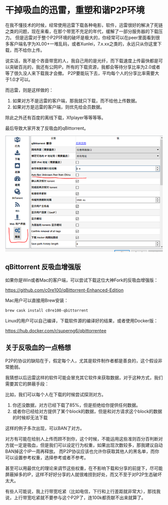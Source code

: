 # 干掉吸血的迅雷，重塑和谐P2P环境

在我不懂技术的时候，经常使用迅雷下载各种电影，软件，迅雷很好的解决了死链之类的问题，现在来看，在那个带宽不充足的年代，缓解了一部分服务器的下载压力。
但是迅雷对于整个P2P环境的破坏是极大的，你经常可以在peer里面看到很多客户端名字为XL00+一堆乱码，或者Xunlei，7.x.xx之类的，永远只从你这里下载，而不给你上传。

说实话，我不是个吝啬带宽的人，我自己用的是光纤，而下载速度上传最快都是可以突破百兆的，我还有公网IP。所有的下载资源，我都会等待分享比率为2.0或者等了很久没人来下载我才会撤。
P2P要能玩下去，平均每个人的分享比率需要大于1.0才可以。

而迅雷，则是这样做的：

1. 如果对方不是迅雷的客户端，那我就只下载，而不给他上传数据。
2. 如果对方是迅雷的客户端，则优先给会员数据。

除此之外还有百度的离线下载，Xfplayer等等等等。

最后导致大家开发了反吸血的qBittorrent。

![](/img/2020-05-05-18-59-17.png)


## qBittorrent 反吸血增强版

如果你是Win或者Mac的客户端，可以尝试下载这位大神Fork的反吸血增强版：

https://github.com/c0re100/qBittorrent-Enhanced-Edition

Mac用户可以直接用Brew安装：
```bash
brew cask install c0re100-qbittorrent
```

Linux的用户可以自己编译，下载软件源的编译好的结果，或者使用Docker版：

https://hub.docker.com/r/superng6/qbittorrentee

## 关于反吸血的一点畅想

P2P的协议的缺陷在于，假定每个人，尤其是软件制作者都是善良的，这个假设非常脆弱。

我猜想以后迅雷这样的软件可能会冒充其它软件来获取数据，对于这种方式，我们需要其它的屏蔽手段：

比如，我们可以每个人在下载的时候尝试探测对方。

1. 你还没数据，对方已经下载了85%，但是拒绝给你提供任何数据。
2. 或者你已经给对方提供了某个block的数据，但是和对方请求这个block的数据的时候却无法下载

这样的例子多次出现，可以BAN了对方。

对方有可能在给别人上传而顾不到你，这个时候，不能运用这些准则百分百判断对方就一定是吸血，但是我们可以设定行为权重，如果出现次数较多，那我建议自动BAN掉这个IP一周再释放。
而P2P协议应该也允许你获取其他人的黑名单，而你可以设置参考权重，选择参考或者不参考。

甚至可以用最优化的理论来调节这些权重，在不影响下载和分享的前提下，尽可能屏蔽掉多的IP，这样不好好分享的人就很难捞到好处，而又不至于对P2P生态破坏太大。


有些人可能说，我上行带宽吃紧（比如电信，下行和上行差距就非常大），那找我说，上行带宽吃紧就不要参与这个P2P了，连100k都贡献不出来就算了。